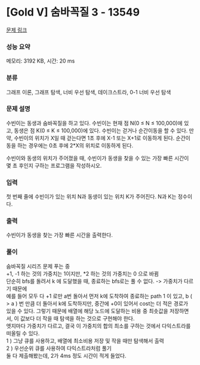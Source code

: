# [Gold V] 숨바꼭질 3 - 13549 

[문제 링크](https://www.acmicpc.net/problem/13549) 

### 성능 요약

메모리: 3192 KB, 시간: 20 ms

### 분류

그래프 이론, 그래프 탐색, 너비 우선 탐색, 데이크스트라, 0-1 너비 우선 탐색

### 문제 설명

<p>수빈이는 동생과 숨바꼭질을 하고 있다. 수빈이는 현재 점 N(0 ≤ N ≤ 100,000)에 있고, 동생은 점 K(0 ≤ K ≤ 100,000)에 있다. 수빈이는 걷거나 순간이동을 할 수 있다. 만약, 수빈이의 위치가 X일 때 걷는다면 1초 후에 X-1 또는 X+1로 이동하게 된다. 순간이동을 하는 경우에는 0초 후에 2*X의 위치로 이동하게 된다.</p>

<p>수빈이와 동생의 위치가 주어졌을 때, 수빈이가 동생을 찾을 수 있는 가장 빠른 시간이 몇 초 후인지 구하는 프로그램을 작성하시오.</p>

### 입력 

 <p>첫 번째 줄에 수빈이가 있는 위치 N과 동생이 있는 위치 K가 주어진다. N과 K는 정수이다.</p>

### 출력 

 <p>수빈이가 동생을 찾는 가장 빠른 시간을 출력한다.</p>

### 풀이
숨바꼭질 시리즈 문제 푸는 중   
+1, -1 하는 것의 가중치는 1이지만, *2 하는 것의 가중치는 0 으로 바뀜   
단순히 bfs를 돌려서 k 에 도달했을 때, 종료하는 bfs로는 풀 수 없다. -> 가중치가 다르기 때문에    
예를 들어 모두 다 +1 로만 a번 돌아서 먼저 k에 도착하여 종료하는 path 1 이 있고, b ( > a ) 번 만큼 더 돌아서 k에 도착하지만, 중간에 +0이 있어서 cost는 더 적은 경로가 있을 수 있다. 그렇기 때문에 배열에 해당 노드에 도달하는 비용 중 최솟값을 저장하면서, 이 값보다 더 작을 때 탐색을 하는 것으로 구현해야 한다.   
엣지마다 가중치가 다르고, 결국 이 가중치의 합의 최소를 구하는 것에서 다익스트라를 떠올릴 수 있다.   
1 ) 그냥 큐를 사용하고, 배열에 최소비용 저장 및 작을 때만 탐색해서 출력    
2 ) 우선순위 큐를 사용하여 다익스트라처럼 풀기   
둘 다 제출해봤는데, 2가 4ms 정도 시간이 적게 들었다. 
